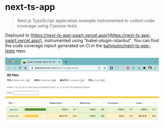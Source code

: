 # next-ts-app

> Next.js TypeScript application example instrumented to collect code coverage using Cypress tests

Deployed to [https://next-ts-app-swart.vercel.app/](https://next-ts-app-swart.vercel.app/), instrumented using "babel-plugin-istanbul". You can find the code coverage report generated on CI in the [bahmutov/next-ts-app-tests](https://github.com/bahmutov/next-ts-app-tests) repo.

![Code coverage report](./images/report.png)
